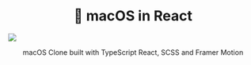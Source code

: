 <h1 align="center"> macOS in React</h1>

![](https://i.ibb.co/S0S9bN3/banner.png)
<p align="center">
  macOS Clone built with TypeScript React, SCSS and Framer Motion
</p>
